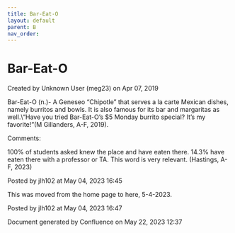 ```yaml
---
title: Bar-Eat-O
layout: default
parent: B
nav_order:
---
```


# Bar-Eat-O

Created by  Unknown User (meg23) on Apr 07, 2019

Bar-Eat-O (n.)- A Geneseo “Chipotle” that serves a la carte Mexican dishes, namely burritos and bowls. It is also famous for its bar and margaritas as well.\“Have you tried Bar-Eat-O’s $5 Monday burrito special? It’s my favorite!”(M Gillanders, A-F, 2019).

Comments:

100% of students asked knew the place and have eaten there. 14.3% have eaten there with a professor or TA. This word is very relevant. (Hastings, A-F, 2023)

Posted by jlh102 at May 04, 2023 16:45

This was moved from the home page to here, 5-4-2023.

Posted by jlh102 at May 04, 2023 16:47

Document generated by Confluence on May 22, 2023 12:37


